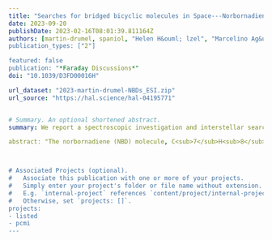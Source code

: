 ```yaml
---
title: "Searches for bridged bicyclic molecules in Space---Norbornadiene and its cyano derivatives"
date: 2023-09-20
publishDate: 2023-02-16T08:01:39.811164Z
authors: [martin-drumel, spaniol, "Helen H&ouml; lzel", "Marcelino Ag&uacute; ndez", "Jose Cernicharo, "Kasper Moth-Poulsen",  "Ugo Jacovella"]
publication_types: ["2"]

featured: false
publication: "*Faraday Discussions*"
doi: "10.1039/D3FD00016H"

url_dataset: "2023-martin-drumel-NBDs_ESI.zip"
url_source: "https://hal.science/hal-04195771"


# Summary. An optional shortened abstract.
summary: We report a spectroscopic investigation and interstellar searches of norbornadiene and its cyano derivatives.

abstract: "The norbornadiene (NBD) molecule, C<sub>7</sub>H<sub>8</sub>, owes its fame to its remarkable photoswitching properties that are promising for molecular solar-thermal energy storage systems. Besides this photochemical interest, NBD is a rather unreactive species within astrophysical conditions and it should exhibit high photostability, properties that might also position this molecule as an important constituent of the interstellar medium (ISM)--especially in environments that are well shielded from short-wavelength radiation, such as dense molecular clouds. It is thus conceivable that, once formed, NBD can survive in dense molecular clouds and act as a carbon sink. Following the recent interstellar detections of large hydrocarbons, including several cyano-containing ones, in the dense molecular cloud TMC-1, it is thus logical to consider searching for NBD--which presents a shallow but non-zero permanent electric dipole moment (0.06 D)--as well as for its mono- and dicyano-substituted compounds, referred to as CN-NBD and DCN-NBD, respectively. The pure rotational spectra of NBD, CN-NBD, and DCN-NBD have been measured at 300 K in the 75-110 GHz range using a chirped-pulse Fourier-transform millimetre-wave spectrometer. Of the three species, only NBD was previously studied at high resolution in the microwave domain. From the present measurements, the derived spectroscopic constants enable prediction of the spectra of all three species at various rotational temperatures (up to 300 K) in the spectral range mapped at high resolution by current radio observatories. Unsuccessful searches for these molecules were conducted toward TMC-1 using the QUIJOTE survey, carried out at the Yebes telescope, allowing derivation of the upper limits to the column densities of 1.6 x 10<sup>14</sup> cm<sup>-2</sup>, 4.9 x 10<sup>10</sup> cm<sup>-2</sup>, and 2.9 x 10<sup>10</sup> cm<sup>-2</sup> for NBD, CN-NBD, and DCN-NBD, respectively. Using CN-NBD and cyano-indene as proxies for the corresponding bare hydrocarbons, this indicates that--if present in TMC-1--NBD would be at least four times less abundant than indene. "



# Associated Projects (optional).
#   Associate this publication with one or more of your projects.
#   Simply enter your project's folder or file name without extension.
#   E.g. `internal-project` references `content/project/internal-project/index.md`.
#   Otherwise, set `projects: []`.
projects:
- listed
- pcmi
---
```


